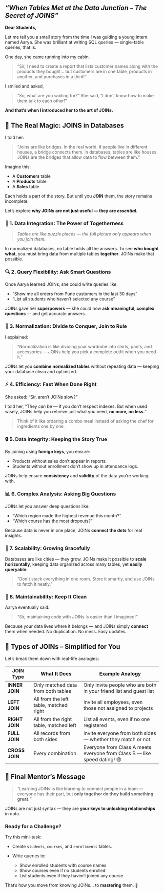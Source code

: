 ## *“When Tables Met at the Data Junction – The Secret of JOINS”*

**Dear Students,**

Let me tell you a small story from the time I was guiding a young intern named Aarya. She was brilliant at writing SQL queries — single-table queries, that is.

One day, she came running into my cabin.

> “Sir, I need to create a report that lists customer names along with the products they bought… but customers are in one table, products in another, and purchases in a third!”

I smiled and asked,

> “So, what are you waiting for?”
> She said,
> “I don’t know how to make them talk to each other!”

**And that’s when I introduced her to the art of JOINs.**


## 🔗 The Real Magic: JOINS in Databases

I told her:

> “Joins are like bridges. In the real world, if people live in different houses, a bridge connects them. In databases, tables are like houses. JOINs are the bridges that allow data to flow between them.”

Imagine this:

* A **Customers** table
* A **Products** table
* A **Sales** table

Each holds a part of the story. But until you **JOIN** them, the story remains incomplete.

Let’s explore **why JOINs are not just useful — they are *essential*.**

### 📌 1. **Data Integration: The Power of Togetherness**

> *Tables are like puzzle pieces — the full picture only appears when you join them.*

In normalized databases, no table holds all the answers. To see **who bought what**, you must bring data from multiple tables **together**. JOINs make that possible.


### 🔍 2. **Query Flexibility: Ask Smart Questions**

Once Aarya learned JOINs, she could write queries like:

* “Show me all orders from Pune customers in the last 30 days”
* “List all students who haven’t selected any course”

JOINs gave her **superpowers** — she could now **ask meaningful, complex questions** — and get accurate answers.


### 🧱 3. **Normalization: Divide to Conquer, Join to Rule**

I explained:

> “Normalization is like dividing your wardrobe into shirts, pants, and accessories — JOINs help you pick a complete outfit when you need it.”

JOINs let you **combine normalized tables** without repeating data — keeping your database clean and optimized.


### ⚡ 4. **Efficiency: Fast When Done Right**

She asked: “Sir, aren’t JOINs slow?”

I told her, “They *can* be — if you don’t respect indexes. But when used wisely, JOINs help you retrieve just what you need, **no more, no less.**”

> Think of it like ordering a combo meal instead of asking the chef for ingredients one by one.

### 🔒 5. **Data Integrity: Keeping the Story True**

By joining using **foreign keys**, you ensure:

* Products without sales don’t appear in reports.
* Students without enrollment don’t show up in attendance logs.

JOINs help ensure **consistency** and **validity** of the data you’re working with.


### 📊 6. **Complex Analysis: Asking Big Questions**

JOINs let you answer deep questions like:

* “Which region made the highest revenue this month?”
* “Which course has the most dropouts?”

Because data is never in one place, JOINs **connect the dots** for real insights.

### 🌱 7. **Scalability: Growing Gracefully**

Databases are like cities — they grow. JOINs make it possible to **scale horizontally**, keeping data organized across many tables, yet **easily queryable**.

> "Don't stack everything in one room. Store it smartly, and use JOINs to fetch it neatly."

### 🧹 8. **Maintainability: Keep It Clean**

Aarya eventually said:

> “Sir, maintaining code with JOINs is easier than I imagined!”

Because your data lives where it belongs — and JOINs simply **connect** them when needed. No duplication. No mess. Easy updates.

## 🧠 Types of JOINs – Simplified for You

Let’s break them down with real-life analogies:

| JOIN Type      | What It Does                           | Example Analogy                                                           |
| -------------- | -------------------------------------- | ------------------------------------------------------------------------- |
| **INNER JOIN** | Only matched data from both tables     | Only invite people who are both in your friend list and guest list        |
| **LEFT JOIN**  | All from the left table, matched right | Invite all employees, even those not assigned to projects                 |
| **RIGHT JOIN** | All from the right table, matched left | List all events, even if no one registered                                |
| **FULL JOIN**  | All records from both sides            | Invite everyone from both sides — whether they match or not               |
| **CROSS JOIN** | Every combination                      | Everyone from Class A meets everyone from Class B — like speed dating! 😄 |


## 🏁 Final Mentor’s Message

> “Learning JOINs is like learning to connect people in a team — everyone has their part, but **only together do they build something great.**”

JOINs are not just syntax — they are **your keys to unlocking relationships** in data.

### Ready for a Challenge?

Try this mini-task:

* Create `students`, `courses`, and `enrollments` tables.
* Write queries to:

  * Show enrolled students with course names
  * Show courses even if no students enrolled
  * List students even if they haven’t joined any course

That’s how you move from knowing JOINs… to **mastering** them. 🚀
